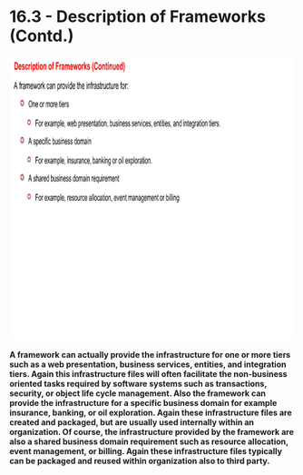 # 16.3 - Description of Frameworks (Contd.)

<img src="/images/16_03_01.jpg" width="800" height="500">

**A framework can actually provide the infrastructure for one or more tiers such as a web presentation, business services, entities, and integration tiers. Again this infrastructure files will often facilitate the non-business oriented tasks required by software systems such as transactions, security, or object life cycle management. Also the framework can provide the infrastructure for a specific business domain for example insurance, banking, or oil exploration. Again these infrastructure files are created and packaged, but are usually used internally within an organization. Of course, the infrastructure provided by the framework are also a shared business domain requirement such as resource allocation, event management, or billing. Again these infrastructure files typically can be packaged and reused within organization also to third party.**